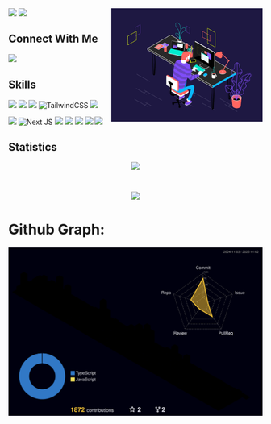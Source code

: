 

<!-- If you're copying this please give a little credit -->

<img align="right" alt="GIF" src="file/web.gif" width=300 />

<img src="https://img.shields.io/badge/-Birat%20Dev%20Poudel.-blue?style=for-the-badge" width=400>


<img src="https://img.shields.io/badge/-Passionate%20Fullstack%20Web%20Developer.-black?style=for-the-badge" width=400>

<h2>Connect With Me</h2>



<!-- <a href="mailto:regmicmahesh@gmail.com">
  <img src="https://img.shields.io/badge/Gmail-D14836?style=for-the-badge&logo=gmail&logoColor=white">
</a> 
<a href="https://facebook.com/regmicmahesh">
  <img src="https://img.shields.io/badge/Facebook-1877F2?style=for-the-badge&logo=facebook&logoColor=white">
</a>  -->

<a href="https://twitter.com/sirgilmour">
  <img src="https://img.shields.io/badge/Twitter-1DA1F2?style=for-the-badge&logo=twitter&logoColor=white">
</a> 



## Skills

![](https://img.shields.io/badge/Python-3776AB?style=for-the-badge&logo=python&logoColor=white)
![](https://img.shields.io/badge/HTML5-E34F26?style=for-the-badge&logo=html5&logoColor=white)
![](https://img.shields.io/badge/CSS3-1572B6?style=for-the-badge&logo=css3&logoColor=white)
![TailwindCSS](https://img.shields.io/badge/tailwindcss-%2338B2AC.svg?style=for-the-badge&logo=tailwind-css&logoColor=white)
![](https://img.shields.io/badge/JavaScript-F7DF1E?style=for-the-badge&logo=javascript&logoColor=black)
<!-- ![](https://img.shields.io/badge/TypeScript-007ACC?style=for-the-badge&logo=typescript&logoColor=white) -->
![](https://img.shields.io/badge/React-20232A?style=for-the-badge&logo=react&logoColor=61DAFB)
![Next JS](https://img.shields.io/badge/Next-black?style=for-the-badge&logo=next.js&logoColor=white)
![](https://img.shields.io/badge/Django-092E20?style=for-the-badge&logo=django&logoColor=white)
![](https://img.shields.io/badge/PostgreSQL-316192?style=for-the-badge&logo=postgresql&logoColor=white)
![](https://img.shields.io/badge/Git-F05032?style=for-the-badge&logo=git&logoColor=white)
![](https://img.shields.io/badge/Amazon_AWS-232F3E?style=for-the-badge&logo=amazon-aws&logoColor=white)
![](https://img.shields.io/badge/microsoft%20azure-0089D6?style=for-the-badge&logo=microsoft-azure&logoColor=white)

## Statistics

<div align='center'>
  <img src="https://github-readme-stats.vercel.app/api?username=biratdevpoudel&theme=black-ice&count_private=true&show_icons=true" height=200>
</div>  

#

<div align="center">
        <img src="https://github-readme-streak-stats.herokuapp.com/?user=sabinbaniya&theme=black-ice&hide_border=true&stroke=0000&background=060A0CD0"/>
</div>


# Github Graph:

![github_graph](/profile-3d-contrib/profile-night-rainbow.svg)



